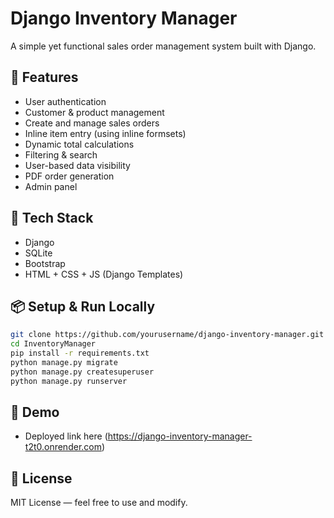 # Django Inventory Manager

A simple yet functional sales order management system built with Django.

## 🚀 Features
- User authentication
- Customer & product management
- Create and manage sales orders
- Inline item entry (using inline formsets)
- Dynamic total calculations
- Filtering & search
- User-based data visibility
- PDF order generation
- Admin panel

## 🧰 Tech Stack
- Django
- SQLite
- Bootstrap
- HTML + CSS + JS (Django Templates)

## 📦 Setup & Run Locally

```bash
git clone https://github.com/yourusername/django-inventory-manager.git
cd InventoryManager 
pip install -r requirements.txt
python manage.py migrate
python manage.py createsuperuser
python manage.py runserver
```

## 📎 Demo

- Deployed link here (https://django-inventory-manager-t2t0.onrender.com)

## 📄 License

MIT License — feel free to use and modify.
